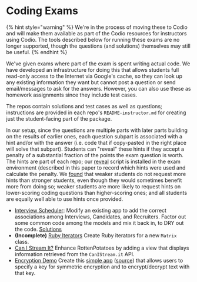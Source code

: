 # Coding Exams

{% hint style="warning" %}
We're in the process of moving these to Codio and will make them available as part of the Codio resources for instructors using Codio. The tools described below for running these exams are no longer supported, though the questions (and solutions) themselves may still be useful.
{% endhint %}

We've given exams where part of the exam is spent writing actual code. We have developed an infrastructure for doing this that allows students full read-only access to the Internet via Google's cache, so they can look up any existing information they want but cannot post a question or send email/messages to ask for the answers. However, you can also use these as homework assignments since they include test cases.

The repos contain solutions and test cases as well as questions; instructions are provided in each repo's `README-instructor.md` for creating just the student-facing part of the package.

In our setup, since the questions are multiple parts with later parts building on the results of earlier ones, each question subpart is associated with a hint and/or with the answer (i.e. code that if copy-pasted in the right place will solve that subpart). Students can "reveal" these hints if they accept a penalty of a substantial fraction of the points the exam question is worth. The hints are part of each repo; our [reveal](https://github.com/saasbook/reveal) script is installed in the exam environment (described in this paper to record which hints were used and calculate the penalty. We [found](https://dl.acm.org/authorize?N680629) that weaker students do not request more hints than stronger students, even though they would sometimes benefit more from doing so; weaker students are more likely to request hints on lower-scoring coding questions than higher-scoring ones; and all students are equally well able to use hints once provided.

* [Interview Scheduler](https://github.com/saasbook/exam-interviewscheduler-associations): Modify an existing app to add the correct associations among Interviews, Candidates, and Recruiters. Factor out some common code among the models and mix it back in, to DRY out the code. [Solutions](https://github.com/saasbook/exam-interviewscheduler-associations-ci)
* **(Incomplete)** [Ruby Iterators](https://github.com/saasbook/exam-ruby-iterators) Create Ruby iterators for a new `Matrix` class.
* [Can I Stream It?](https://github.com/saasbook/exam-rottenpotatoes-canistreamit) Enhance RottenPotatoes by adding a view that displays information retrieved from the `CanIStream.it` API.
* [Encryption Demo](https://github.com/saasbook/exam-encrypty) Create this [simple app](https://encrypty.herokuapp.com/) ([source](https://github.com/saasbook/encrypty)) that allows users to specify a key for symmetric encryption and to encrypt/decrypt text with that key.
